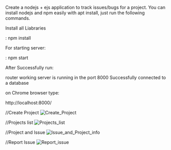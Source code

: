 Create a nodejs + ejs application to track issues/bugs for a project.
You can install nodejs and npm easily with apt install, just run the following commands.

Install all Liabraries

:  npm install


For starting server:

:  npm start


After Successfully run:

router working
server is running in the port 8000
Successfully connected to a database




on Chrome browser type:

http://localhost:8000/








//Create Project
![Create_Project](https://user-images.githubusercontent.com/112196917/236878724-65ec9bff-1c19-4d8d-adb1-2f13017536db.PNG)



//Projects list
![Projects_list](https://user-images.githubusercontent.com/112196917/236878766-03a87041-0464-4059-9f62-4014fe4b2e06.PNG)



//Project and Issue
![Issue_and_Project_info](https://user-images.githubusercontent.com/112196917/236878752-49af1f11-f192-4ee8-814e-13e436ebe8a3.PNG)



//Report Issue
![Report_issue](https://user-images.githubusercontent.com/112196917/236878772-c206ffa3-6cde-4de7-a1f7-cef32a9ea7ff.PNG)

